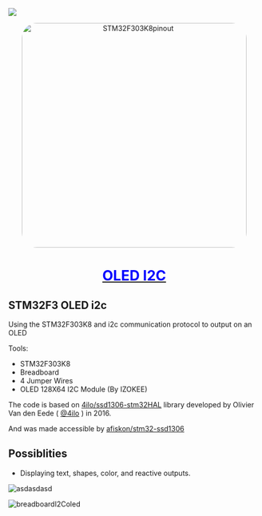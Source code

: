 <a href="https://visitorbadge.io/status?path=https%3A%2F%2Fgithub.com%2FProTamLan%2FOLEDi2c"><img src="https://api.visitorbadge.io/api/visitors?path=https%3A%2F%2Fgithub.com%2FProTamLan%2FOLEDi2c&labelColor=%232ccce4&countColor=%23263759" /></a>
<a href="https://api.visitorbadge.io/api/visitors?path=https%3A%2F%2Fgithub.com%2FProTamLan%2FOLEDi2c&labelColor=%232ccce4&countColor=%23263759" target="_blank"> 
<div align="center">
				<img src="https://os.mbed.com/media/uploads/bcostm/nucleo_f303k8_2017_10_10.png" width="450" alt="STM32F303K8pinout" style="border-radius:30px;"></div>
<div align="center">
        <h1 style="color:Blue" align="center">OLED I2C</h1>
</div>
</a>
        
<h2> STM32F3 OLED i2c </h2>
	Using the STM32F303K8 and i2c communication protocol to output on an OLED
	<br>


Tools: 
- STM32F303K8 
- Breadboard 
- 4 Jumper Wires 
- OLED 128X64 I2C Module (By IZOKEE)

The code is based on
[4ilo/ssd1306-stm32HAL](https://github.com/4ilo/ssd1306-stm32HAL) library
developed by Olivier Van den Eede ( [@4ilo](https://github.com/4ilo) ) in 2016. 

And was made accessible by [afiskon/stm32-ssd1306](https://github.com/afiskon/stm32-ssd1306)
## Possiblities
-  Displaying text, shapes, color, and reactive outputs.

![asdasdasd](https://github.com/ProTamLan/OLEDi2c/assets/75819639/3cbfcb6f-d46d-42bb-b601-4692a514be09)

![breadboardI2Coled](https://github.com/ProTamLan/OLEDi2c/assets/75819639/5162de18-ee4e-4c08-8db1-b4632307364a)

